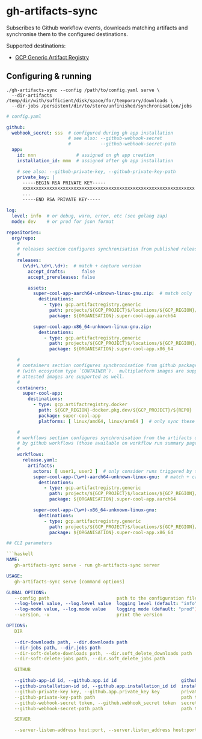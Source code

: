 # gh-artifacts-sync

Subscribes to Github workflow events, downloads matching artifacts and
synchronise them to the configured destinations.

Supported destinations:

- [GCP Generic Artifact Registry](https://cloud.google.com/artifact-registry/docs/generic)

## Configuring & running

```shell
./gh-artifacts-sync --config /path/to/config.yaml serve \
  --dir-artifacts /temp/dir/with/sufficient/disk/space/for/temporary/downloads \
  --dir-jobs /persistent/dir/to/store/unfinished/synchronisation/jobs
```

```yaml
# config.yaml

github:
  webhook_secret: sss  # configured during gh app installation
                       # see also: --github-webhook-secret
                       #           --github-webhook-secret-path
  app:
    id: nnn               # assigned on gh app creation
    installation_id: mmm  # assigned after gh app installation

    # see also: --github-private-key, --github-private-key-path
    private_key: |
      -----BEGIN RSA PRIVATE KEY-----
      xxxxxxxxxxxxxxxxxxxxxxxxxxxxxxxxxxxxxxxxxxxxxxxxxxxxxxxxxxxxxxxx
      ...
      -----END RSA PRIVATE KEY-----

log:
  level: info  # or debug, warn, error, etc (see golang zap)
  mode: dev    # or prod for json format

repositories:
  org/repo:
    #
    # releases section configures synchronisation from published releases
    #
    releases:
      (v\d+\.\d+\.\d+):  # match + capture version
        accept_drafts:      false
        accept_prereleases: false

        assets:
          super-cool-app-aarch64-unknown-linux-gnu.zip:  # match only
            destinations:
              - type: gcp.artifactregistry.generic
                path: projects/${GCP_PROJECT}$/locations/${GCP_REGION}/repositories/generic
                package: ${ORGANISATION}.super-cool-app.aarch64

          super-cool-app-x86_64-unknown-linux-gnu.zip:
            destinations:
              - type: gcp.artifactregistry.generic
                path: projects/${GCP_PROJECT}$/locations/${GCP_REGION}/repositories/generic
                package: ${ORGANISATION}.super-cool-app.x86_64

    #
    # containers section configures synchronisation from github packages
    # (with ecosystem type `CONTAINER`).  multiplatform images are supported.
    # attested images are supported as well.
    #
    containers:
      super-cool-app:
        destinations:
          - type: gcp.artifactregistry.docker
            path: ${GCP_REGION}-docker.pkg.dev/${GCP_PROJECT}/${REPO}
            package: super-cool-app
            platforms: [ linux/amd64, linux/arm64 ]  # only sync these platforms

    #
    # workflows section configures synchronisation from the artifacts uploaded
    # by github workflows (those available on workflow run summary page)
    #
    workflows:
      release.yaml:
        artifacts:
          actors: [ user1, user2 ]  # only consider runs triggered by these users
          super-cool-app-(\w+)-aarch64-unknown-linux-gnu:  # match + capture version
            destinations:
              - type: gcp.artifactregistry.generic
                path: projects/${GCP_PROJECT}$/locations/${GCP_REGION}/repositories/generic
                package: ${ORGANISATION}.super-cool-app.aarch64

          super-cool-app-(\w+)-x86_64-unknown-linux-gnu:
            destinations:
              - type: gcp.artifactregistry.generic
                path: projects/${GCP_PROJECT}$/locations/${GCP_REGION}/repositories/generic
                package: ${ORGANISATION}.super-cool-app.x86_64

## CLI parameters

```haskell
NAME:
   gh-artifacts-sync serve - run gh-artifacts-sync server

USAGE:
   gh-artifacts-sync serve [command options]

GLOBAL OPTIONS:
   --config path                         path to the configuration file
   --log-level value, --log.level value  logging level (default: "info") [$GH_ARTIFACTS_SYNC_LOG_LEVEL]
   --log-mode value, --log.mode value    logging mode (default: "prod") [$GH_ARTIFACTS_SYNC_LOG_MODE]
   --version, -v                         print the version

OPTIONS:
   DIR

   --dir-downloads path, --dir.downloads path                          a path to the directory where downloaded artifacts will be temporarily stored (default: "./downloads") [$GH_ARTIFACTS_SYNC_DIR_DOWNLOADS]
   --dir-jobs path, --dir.jobs path                                    a path to the directory where scheduled jobs will be persisted (default: "./jobs") [$GH_ARTIFACTS_SYNC_DIR_JOBS]
   --dir-soft-delete-downloads path, --dir.soft_delete_downloads path  a path to the directory where finalised downloaded will be moved to instead of deleting [$GH_ARTIFACTS_SYNC_DIR_SOFT_DELETE_DOWNLOADS]
   --dir-soft-delete-jobs path, --dir.soft_delete_jobs path            a path to the directory where complete jobs be moved instead of deleting [$GH_ARTIFACTS_SYNC_DIR_SOFT_DELETE_JOBS]

   GITHUB

   --github-app-id id, --github.app.id id                        github app id (default: 0) [$GH_ARTIFACTS_SYNC_GITHUB_APP_ID]
   --github-installation-id id, --github.app.installation_id id  installation id of the github app (default: 0) [$GH_ARTIFACTS_SYNC_GITHUB_INSTALLATION_ID]
   --github-private-key key, --github.app.private_key key        private key of the github app [$GH_ARTIFACTS_SYNC_GITHUB_PRIVATE_KEY]
   --github-private-key-path path                                path to a .pem file with private `key` of the github app [$GH_ARTIFACTS_SYNC_GITHUB_PRIVATE_KEY_PATH]
   --github-webhook-secret token, --github.webhook_secret token  secret token for the github webhook [$GH_ARTIFACTS_SYNC_GITHUB_WEBHOOK_SECRET]
   --github-webhook-secret-path path                             path to a file with secret token for the github webhook [$GH_ARTIFACTS_SYNC_GITHUB_WEBHOOK_SECRET_PATH]

   SERVER

   --server-listen-address host:port, --server.listen_address host:port  host:port for the server to listen on (default: "0.0.0.0:8080") [$GH_ARTIFACTS_SYNC_SERVER_LISTEN_ADDRESS]
```
